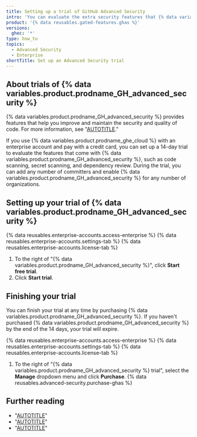 ```yaml
---
title: Setting up a trial of GitHub Advanced Security
intro: 'You can evaluate the extra security features that {% data variables.product.prodname_dotcom %} makes available to customers with a {% data variables.product.prodname_GH_advanced_security %} license by setting up a free trial of {% data variables.product.prodname_GH_advanced_security %}.'
product: '{% data reusables.gated-features.ghas %}'
versions:
  ghec: '*'
type: how_to
topics:
  - Advanced Security
  - Enterprise
shortTitle: Set up an Advanced Security trial
---
```


## About trials of {% data variables.product.prodname_GH_advanced_security %}
{% data variables.product.prodname_GH_advanced_security %} provides features that help you improve and maintain the security and quality of code. For more information, see "[AUTOTITLE](/get-started/learning-about-github/about-github-advanced-security)."

 If you use {% data variables.product.prodname_ghe_cloud %} with an enterprise account and pay with a credit card, you can set up a 14-day trial to evaluate the features that come with {% data variables.product.prodname_GH_advanced_security %}, such as code scanning, secret scanning, and dependency review. During the trial, you can add any number of committers and enable {% data variables.product.prodname_GH_advanced_security %} for any number of organizations.

## Setting up your trial of {% data variables.product.prodname_GH_advanced_security %}

{% data reusables.enterprise-accounts.access-enterprise %}
{% data reusables.enterprise-accounts.settings-tab %}
{% data reusables.enterprise-accounts.license-tab %}
1. To the right of "{% data variables.product.prodname_GH_advanced_security %}", click **Start free trial**.
2. Click **Start trial**.

## Finishing your trial

You can finish your trial at any time by purchasing {% data variables.product.prodname_GH_advanced_security %}. If you haven't purchased {% data variables.product.prodname_GH_advanced_security %} by the end of the 14 days, your trial will expire.

{% data reusables.enterprise-accounts.access-enterprise %}
{% data reusables.enterprise-accounts.settings-tab %}
{% data reusables.enterprise-accounts.license-tab %}
1. To the right of "{% data variables.product.prodname_GH_advanced_security %} trial", select the **Manage** dropdown menu and click **Purchase**.
{% data reusables.advanced-security.purchase-ghas %}

## Further reading

- "[AUTOTITLE](/get-started/learning-about-github/about-github-advanced-security)"
- "[AUTOTITLE](/code-security/adopting-github-advanced-security-at-scale)"
- "[AUTOTITLE](/code-security/getting-started/securing-your-organization)"
